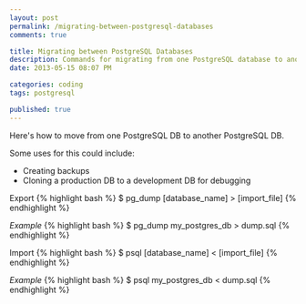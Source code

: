 ```yaml
---
layout: post
permalink: /migrating-between-postgresql-databases
comments: true

title: Migrating between PostgreSQL Databases
description: Commands for migrating from one PostgreSQL database to another
date: 2013-05-15 08:07 PM

categories: coding
tags: postgresql

published: true
---
```


Here's how to move from one PostgreSQL DB to another PostgreSQL DB.

Some uses for this could include:

- Creating backups
- Cloning a production DB to a development DB for debugging

Export
{% highlight bash %}
$ pg_dump [database_name] > [import_file]
{% endhighlight %}

_Example_
{% highlight bash %}
$ pg_dump my_postgres_db > dump.sql
{% endhighlight %}

Import
{% highlight bash %}
$ psql [database_name] < [import_file]
{% endhighlight %}

_Example_
{% highlight bash %}
$ psql my_postgres_db < dump.sql
{% endhighlight %}